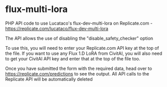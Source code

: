 # flux-multi-lora
PHP API code to use Lucataco's flux-dev-multi-lora on Replicate.com - https://replicate.com/lucataco/flux-dev-multi-lora

The API allows the use of disabling the "disable_safety_checker" option

To use this, you will need to enter your Replicate.com API key at the top of the file.
If you want to use any Flux 1.D LoRA from CivitAI, you will also need to get your CivitAI API key and enter that at the top of the file too.

Once you have submitted the form with the required data, head over to https://replicate.com/predictions to see the output.
All API calls to the Replicate API will be automatically deleted
